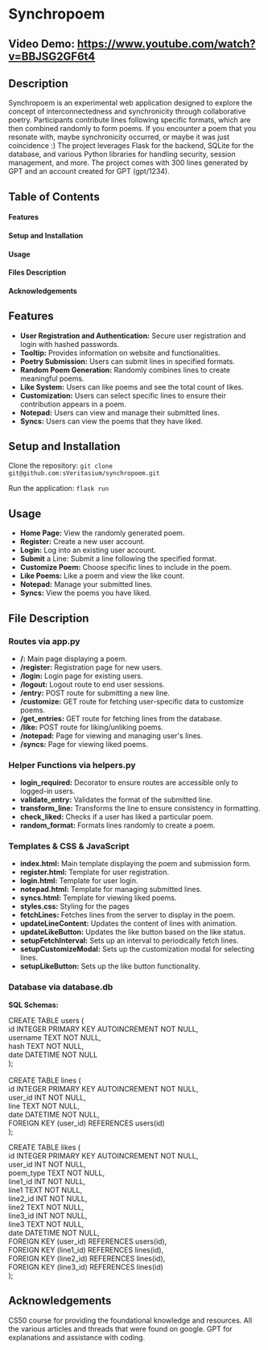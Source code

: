 # Synchropoem
## Video Demo: https://www.youtube.com/watch?v=BBJSG2GF6t4
## Description 
Synchropoem is an experimental web application designed to explore the concept of interconnectedness and synchronicity through collaborative poetry. Participants contribute lines following specific formats, which are then combined randomly to form poems. If you encounter a poem that you resonate with, maybe synchronicity occurred, or maybe it was just coincidence :) The project leverages Flask for the backend, SQLite for the database, and various Python libraries for handling security, session management, and more. The project comes with 300 lines generated by GPT and an account created for GPT (gpt/1234).

## Table of Contents
#### Features
#### Setup and Installation
#### Usage
#### Files Description
#### Acknowledgements

## Features
- **User Registration and Authentication:** Secure user registration and login with hashed passwords.
- **Tooltip:** Provides information on website and functionalities.
- **Poetry Submission:** Users can submit lines in specified formats.
- **Random Poem Generation:** Randomly combines lines to create meaningful poems.
- **Like System:** Users can like poems and see the total count of likes.
- **Customization:** Users can select specific lines to ensure their contribution appears in a poem.
- **Notepad:** Users can view and manage their submitted lines.
- **Syncs:** Users can view the poems that they have liked.

## Setup and Installation

Clone the repository:
`git clone git@github.com:sVeritasium/synchropoem.git`

Run the application:
`flask run`

## Usage
- **Home Page:** View the randomly generated poem.
- **Register:** Create a new user account.
- **Login:** Log into an existing user account.
- **Submit** a Line: Submit a line following the specified format.
- **Customize Poem:** Choose specific lines to include in the poem.
- **Like Poems:** Like a poem and view the like count.
- **Notepad:** Manage your submitted lines.
- **Syncs:** View the poems you have liked.

## File Description

### Routes via app.py
- **/:** Main page displaying a poem.
- **/register:** Registration page for new users.
- **/login:** Login page for existing users.
- **/logout:** Logout route to end user sessions.
- **/entry:** POST route for submitting a new line.
- **/customize:** GET route for fetching user-specific data to customize poems.
- **/get_entries:** GET route for fetching lines from the database.
- **/like:** POST route for liking/unliking poems.
- **/notepad:** Page for viewing and managing user's lines.
- **/syncs:** Page for viewing liked poems.

### Helper Functions via helpers.py
- **login_required:** Decorator to ensure routes are accessible only to logged-in users.
- **validate_entry:** Validates the format of the submitted line.
- **transform_line:** Transforms the line to ensure consistency in formatting.
- **check_liked:** Checks if a user has liked a particular poem.
- **random_format:** Formats lines randomly to create a poem.

### Templates & CSS & JavaScript
- **index.html:** Main template displaying the poem and submission form.
- **register.html:** Template for user registration.
- **login.html:** Template for user login.
- **notepad.html:** Template for managing submitted lines.
- **syncs.html:** Template for viewing liked poems.
- **styles.css:** Styling for the pages
- **fetchLines:** Fetches lines from the server to display in the poem.
- **updateLineContent:** Updates the content of lines with animation.
- **updateLikeButton:** Updates the like button based on the like status.
- **setupFetchInterval:** Sets up an interval to periodically fetch lines.
- **setupCustomizeModal:** Sets up the customization modal for selecting lines.
- **setupLikeButton:** Sets up the like button functionality.

### Database via database.db
**SQL Schemas:**

CREATE TABLE users ( <BR>
id INTEGER PRIMARY KEY AUTOINCREMENT NOT NULL,<BR>
username TEXT NOT NULL,<BR>
hash TEXT NOT NULL,<BR>
date DATETIME NOT NULL<BR>
);<BR>
<BR>
CREATE TABLE lines (<BR>
id INTEGER PRIMARY KEY AUTOINCREMENT NOT NULL,<BR>
user_id INT NOT NULL,<BR>
line TEXT NOT NULL,<BR>
date DATETIME NOT NULL,<BR>
FOREIGN KEY (user_id) REFERENCES users(id)<BR>
);<BR>

CREATE TABLE likes (<BR>
id INTEGER PRIMARY KEY AUTOINCREMENT NOT NULL,<BR>
user_id INT NOT NULL,<BR>
poem_type TEXT NOT NULL,<BR>
line1_id INT NOT NULL,<BR>
line1 TEXT NOT NULL,<BR>
line2_id INT NOT NULL,<BR>
line2 TEXT NOT NULL,<BR>
line3_id INT NOT NULL,<BR>
line3 TEXT NOT NULL,<BR>
date DATETIME NOT NULL,<BR>
FOREIGN KEY (user_id) REFERENCES users(id),<BR>
FOREIGN KEY (line1_id) REFERENCES lines(id),<BR>
FOREIGN KEY (line2_id) REFERENCES lines(id),<BR>
FOREIGN KEY (line3_id) REFERENCES lines(id)<BR>
);<BR>

## Acknowledgements
CS50 course for providing the foundational knowledge and resources.
All the various articles and threads that were found on google.
GPT for explanations and assistance with coding. 

